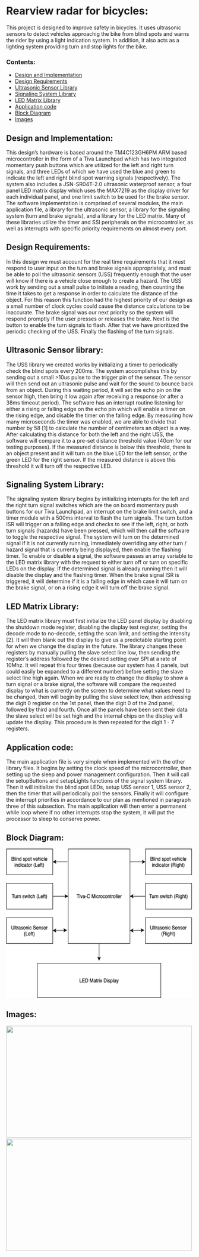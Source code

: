 # Rearview radar for bicycles:
This project is designed to improve safety in bicycles. It uses ultrasonic sensors to detect vehicles 
approachig the bike from blind spots and warns the rider by using a light indication system. In addition,
it also acts as a lighting system providing turn and stop lights for the bike.

### Contents:
* [Design and Implementation](#design-and-implementation)
* [Design Requirements](#design-requirements)
* [Ultrasonic Sensor Library](#ultrasonic-sensor-library)
* [Signaling System Library](#signaling-system-library)
* [LED Matrix Library](#led-matrix-library)
* [Application code](#application-code)
* [Block Diagram](#block-diagram)
* [Images](#images)

## Design and Implementation:
This design’s hardware is based around the TM4C123GH6PM ARM based microcontroller in the form of a Tiva Launchpad
which has two integrated momentary push buttons which are utilized for the left and right turn signals, and three LEDs
of which we have used the blue and green to indicate the left and right blind spot warning signals (respectively). 
The system also includes a JSN-SR04T-2.0 ultrasonic waterproof sensor, a four panel LED matrix display which uses the 
MAX7219 as the display driver for each individual panel, and one limit switch to be used for the brake sensor.
The software implementation is comprised of several modules, the main application file, a library for the ultrasonic
sensor, a library for the signaling system (turn and brake signals), and a library for the LED matrix. Many of these
libraries utilize the timer and SSI peripherals on the microcontroller, as well as interrupts with specific priority
requirements on almost every port.

## Design Requirements:
In this design we must account for the real time requirements that it must respond to user input on the turn and brake
signals appropriately, and must be able to poll the ultrasonic sensors (USS) frequently enough that the user will know if
there is a vehicle close enough to create a hazard. The USS work by sending out a small pulse to initiate a reading, then
counting the time it takes to get a response in order to calculate the distance of the object. For this reason this function 
had the highest priority of our design as a small number of clock cycles could cause the distance calculations to be 
inaccurate. The brake signal was our next priority so the system will respond promptly if the user presses or releases 
the brake. Next is the button to enable the turn signals to flash. After that we have prioritized the periodic checking 
of the USS. Finally the flashing of the turn signals.

## Ultrasonic Sensor library:
The USS library we created works by initializing a timer to periodically check the blind spots every 200ms. The system 
accomplishes this by sending out a small >10us pulse to the trigger pin of the sensor. The sensor will then send out an
ultrasonic pulse and wait for the sound to bounce back from an object. During this waiting period, it will set the echo pin
on the sensor high, then bring it low again after receiving a response (or after a 38ms timeout period). The software has 
an interrupt routine listening for either a rising or falling edge on the echo pin which will enable a timer on the 
rising edge, and disable the timer on the falling edge. By measuring how many microseconds the timer was enabled, we are 
able to divide that number by 58 [1] to calculate the number of centimeters an object is a way. After calculating this 
distance for both the left and the right USS, the software will compare it to a pre-set distance threshold value
(40cm for our testing purposes). If the measured distance is below this threshold, there is an object present and it
will turn on the blue LED for the left sensor, or the green LED for the right sensor. If the measured distance is 
above this threshold it will turn off the respective LED.

## Signaling System Library:
The signaling system library begins by initializing interrupts for the left and the right turn signal switches which 
are the on board momentary push buttons for our Tiva Launchpad, an interrupt on the brake limit switch, and a timer 
module with a 500ms interval to flash the turn signals. The turn button ISR will trigger on a falling edge and checks
to see if the left, right, or both turn signals (hazards) have been pressed, which will then call the software to 
toggle the respective signal. The system will turn on the determined signal if it is not currently running, 
immediately overriding any other turn / hazard signal that is currently being displayed, then enable the flashing 
timer. To enable or disable a signal, the software passes an array variable to the LED matrix library with the 
request to either turn off or turn on specific LEDs on the display. If the determined signal is already running 
then it will disable the display and the flashing timer. When the brake signal ISR is triggered, it will determine 
if it is a falling edge in which case it will turn on the brake signal, or on a rising edge it will turn off the 
brake signal.

## LED Matrix Library: 
The LED matrix library must first initialize the LED panel display by disabling the shutdown mode register, disabling 
the display test register, setting the decode mode to no-decode, setting the scan limit, and setting the intensity [2].
It will then blank out the display to give us a predictable starting point for when we change the display in the future.
The library changes these registers by manually pulling the slave select line low, then sending the register’s address
followed by the desired setting over SPI at a rate of 10Mhz. It will repeat this four times (because our system has
4 panels, but could easily be expanded to a different number) before setting the slave select line high again. 
When we are ready to change the display to show a turn signal or a brake signal, the software will compare the
requested display to what is currently on the screen to determine what values need to be changed, then will begin
by pulling the slave select low, then addressing the digit 0 register on the 1st panel, then the digit 0 of the 
2nd panel, followed by third and fourth. Once all the panels have been sent their data the slave select will be 
set high and the internal chips on the display will update the display. This procedure is then repeated for the 
digit 1 - 7 registers.

## Application code:
The main application file is very simple when implemented with the other library files. It begins by setting the 
clock speed of the microcontroller, then setting up the sleep and power management configuration. Then it will call 
the setupButtons and setupLights functions of the signal system library. Then it will initialize the blind spot LEDs,
setup USS sensor 1, USS sensor 2, then the timer that will periodically poll the sensors. Finally it will configure the 
interrupt priorities in accordance to our plan as mentioned in paragraph three of this subsection. The main application
will then enter a permanent while loop where if no other interrupts stop the system, it will put the processor to sleep 
to conserve power.

## Block Diagram:

<img src="Images/block_diagram.png" height="400" width="500">  

## Images:

<img src="Images/img_1.png" height="300" width="500">  
<img src="Images/img_2.png" height="300" width="500">  
